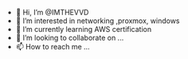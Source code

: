 - 👋 Hi, I’m @IMTHEVVD
- 👀 I’m interested in networking ,proxmox, windows 
- 🌱 I’m currently learning AWS certification 
- 💞️ I’m looking to collaborate on ...
- 📫 How to reach me ...

<!---
IMTHEVVD/IMTHEVVD is a ✨ special ✨ repository because its `README.md` (this file) appears on your GitHub profile.
You can click the Preview link to take a look at your changes.
--->
